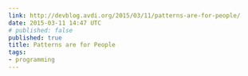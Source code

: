 ```yaml
---
link: http://devblog.avdi.org/2015/03/11/patterns-are-for-people/
date: 2015-03-11 14:47 UTC
# published: false
published: true
title: Patterns are for People
tags:
- programming
---
```



